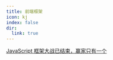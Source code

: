 ```yaml
---
title: 前端框架
icon: kj
index: false
dir:
  link: true
---
```


[JavaScript 框架大战已结束，赢家只有一个](https://www.infoq.cn/article/GDc7cryCCPOhQS9FuAKh)

